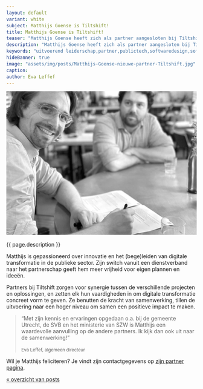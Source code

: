 ```yaml
---
layout: default
variant: white
subject: Matthijs Goense is Tiltshift!
title: Matthijs Goense is Tiltshift!
teaser: "Matthijs Goense heeft zich als partner aangesloten bij Tiltshift."
description: "Matthijs Goense heeft zich als partner aangesloten bij Tiltshift - Uitvoerend leiderschap in digitale transformatie."
keywords: "uitvoerend leiderschap,partner,publictech,softwaredesign,softwaredesignthinking,designthinking,developers,overheid"
hideBanner: true
image: "assets/img/posts/Matthijs-Goense-nieuwe-partner-Tiltshift.jpg"
caption:
author: Eva Leffef
---
```

<div class="article-image">
    <img src="/assets/img/posts/Matthijs-Goense-nieuwe-partner-Tiltshift.jpg">
</div>

{{ page.description }}

Matthijs is gepassioneerd over innovatie en het (bege)leiden van digitale transformatie in de publieke sector. Zijn switch vanuit een dienstverband naar het partnerschap geeft hem meer vrijheid voor eigen plannen en ideeën.

Partners bij Tiltshift zorgen voor synergie tussen de verschillende projecten en oplossingen, en zetten elk hun vaardigheden in om digitale transformatie concreet vorm te geven. Ze benutten de kracht van samenwerking, tillen de uitvoering naar een hoger niveau om samen een positieve impact te maken.

> “Met zijn kennis en ervaringen opgedaan o.a. bij de gemeente Utrecht, de SVB en het ministerie van SZW is Matthijs een waardevolle aanvulling op de andere partners. Ik kijk dan ook uit naar de samenwerking!”
>
> <small>Eva Leffef, algemeen directeur</small>

Wil je Matthijs feliciteren? Je vindt zijn contactgegevens op [zijn partner pagina](https://www.tiltshift.nl/partners/matthijs-goense/).

[« overzicht van posts](/posts/)
